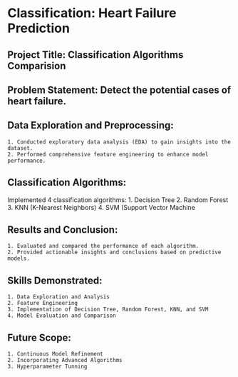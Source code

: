 # Classification: Heart Failure Prediction

## Project Title: Classification Algorithms Comparision 

## Problem Statement: Detect the potential cases of heart failure.

## Data Exploration and Preprocessing:

    1. Conducted exploratory data analysis (EDA) to gain insights into the dataset.
    2. Performed comprehensive feature engineering to enhance model performance.

## Classification Algorithms: 
Implemented 4 classification algorithms:
    1. Decision Tree
    2. Random Forest
    3. KNN (K-Nearest Neighbors)
    4. SVM (Support Vector Machine
    
## Results and Conclusion:
    1. Evaluated and compared the performance of each algorithm.
    2. Provided actionable insights and conclusions based on predictive models.
## Skills Demonstrated:
    1. Data Exploration and Analysis
    2. Feature Engineering
    3. Implementation of Decision Tree, Random Forest, KNN, and SVM
    4. Model Evaluation and Comparison

## Future Scope: 
    1. Continuous Model Refinement
    2. Incorporating Advanced Algorithms
    3. Hyperparameter Tunning 
